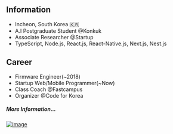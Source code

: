 ## Information
- Incheon, South Korea 🇰🇷
- A.I Postgraduate Student @Konkuk
- Associate Researcher @Startup
- TypeScript, Node.js, React.js, React-Native.js, Next.js, Nest.js

## Career
- Firmware Engineer(~2018)
- Startup Web/Mobile Programmer(~Now)
- Class Coach @Fastcampus
- Organizer @Code for Korea 

##### More Information...

[![image](https://user-images.githubusercontent.com/35001576/108869249-5b7c8500-763a-11eb-8ce7-789e224eab69.png)](https://www.rocketpunch.com/@0ba6267fe8ff422b)
